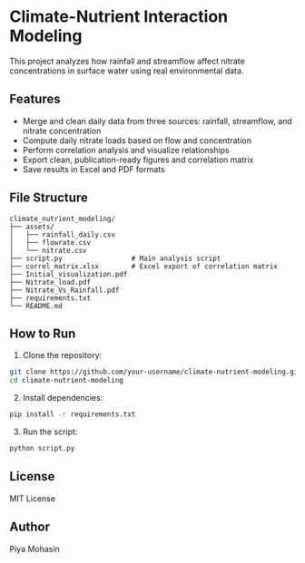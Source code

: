 # Climate-Nutrient Interaction Modeling

This project analyzes how rainfall and streamflow affect nitrate concentrations in surface water using real environmental data.

## Features

- Merge and clean daily data from three sources: rainfall, streamflow, and nitrate concentration
- Compute daily nitrate loads based on flow and concentration
- Perform correlation analysis and visualize relationships
- Export clean, publication-ready figures and correlation matrix
- Save results in Excel and PDF formats

## File Structure

```
climate_nutrient_modeling/
├── assets/
│   ├── rainfall_daily.csv
│   ├── flowrate.csv
│   └── nitrate.csv
├── script.py                 # Main analysis script
├── correl_matrix.xlsx        # Excel export of correlation matrix
├── Initial_visualization.pdf
├── Nitrate_load.pdf
├── Nitrate_Vs_Rainfall.pdf
├── requirements.txt
└── README.md
```

## How to Run

1. Clone the repository:

```bash
git clone https://github.com/your-username/climate-nutrient-modeling.git
cd climate-nutrient-modeling
```

2. Install dependencies:

```bash
pip install -r requirements.txt
```

3. Run the script:

```bash
python script.py
```

## License

MIT License

## Author

Piya Mohasin
